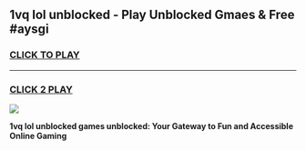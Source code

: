 
## 1vq lol unblocked - Play Unblocked Gmaes & Free #aysgi
<h3>
<a href="https://news.freeplayer.one?title=1vq_lol_unblocked&ref=26F">CLICK TO PLAY</a></h3>
<hr>

<h3>
<a href="https://news.freeplayer.one?title=1vq_lol_unblocked&ref=26F">CLICK 2 PLAY</a>
  
</h3>

<a href="https://news.freeplayer.one?title=1vq_lol_unblocked&ref=26F/"><img src="https://clearcache.store/games.png"></a>


**1vq lol unblocked games unblocked: Your Gateway to Fun and Accessible Online Gaming**
